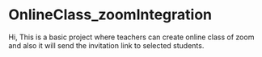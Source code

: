 # OnlineClass_zoomIntegration
Hi, This is a basic project where teachers can create online class of zoom and also it will send the invitation link to selected students. 
